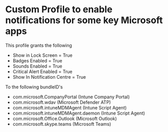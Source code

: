 # Custom Profile to enable notifications for some key Microsoft apps

This profile grants the following

- Show in Lock Screen = True
- Badges Enabled = True
- Sounds Enabled = True
- Critical Alert Enabled = True
- Show In Notification Centre = True

To the following bundleID's

- com.microsoft.CompanyPortal (Intune Company Portal)
- com.microsoft.wdav (Microsoft Defender ATP)
- com.microsoft.intuneMDMAgent (Intune Script Agent)
- com.microsoft.intuneMDMAgent.daemon (Intune Script Agent)
- com.microsoft.Office.Outlook (Microsoft Outlook)
- com.microsoft.skype.teams (Microsoft Teams)
